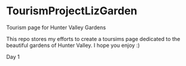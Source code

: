 # TourismProjectLizGarden

Tourism page for Hunter Valley Gardens

This repo stores my efforts to create a toursims page dedicated to the beautiful gardens of Hunter Valley. I hope you enjoy :)

Day 1
